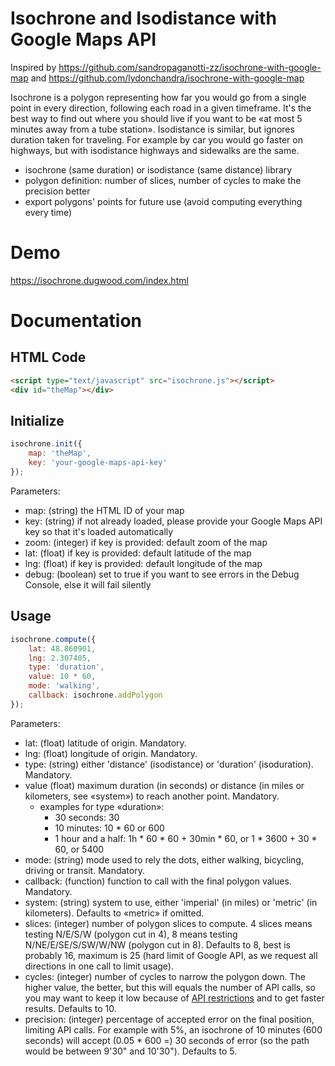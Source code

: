 # Isochrone and Isodistance with Google Maps API

Inspired by https://github.com/sandropaganotti-zz/isochrone-with-google-map and https://github.com/lydonchandra/isochrone-with-google-map

Isochrone is a polygon representing how far you would go from a single point in every direction, following each road in a given timeframe. It's the best way to find out where you should live if you want to be «at most 5 minutes away from a tube station».
Isodistance is similar, but ignores duration taken for traveling. For example by car you would go faster on highways, but with isodistance highways and sidewalks are the same.

- isochrone (same duration) or isodistance (same distance) library
- polygon definition: number of slices, number of cycles to make the precision better
- export polygons' points for future use (avoid computing everything every time)

# Demo

https://isochrone.dugwood.com/index.html

# Documentation

## HTML Code
```html
<script type="text/javascript" src="isochrone.js"></script>
<div id="theMap"></div>
```

## Initialize
```javascript
isochrone.init({
	map: 'theMap',
	key: 'your-google-maps-api-key'
});
```
Parameters:
 - map: (string) the HTML ID of your map
 - key: (string) if not already loaded, please provide your Google Maps API key so that it's loaded automatically
 - zoom: (integer) if key is provided: default zoom of the map
 - lat: (float) if key is provided: default latitude of the map
 - lng: (float) if key is provided: default longitude of the map
 - debug: (boolean)	set to true if you want to see errors in the Debug Console, else it will fail silently

## Usage
```javascript
isochrone.compute({
	lat: 48.860901,
	lng: 2.307405,
	type: 'duration',
	value: 10 * 60,
	mode: 'walking',
	callback: isochrone.addPolygon
});
```
Parameters:
 - lat: (float) latitude of origin. Mandatory.
 - lng: (float) longitude of origin. Mandatory.
 - type: (string) either 'distance' (isodistance) or 'duration' (isoduration). Mandatory.
 - value (float) maximum duration (in seconds) or distance (in miles or kilometers, see «system») to reach another point. Mandatory.
   - examples for type «duration»:
     - 30 seconds: 30
     - 10 minutes: 10 * 60 or 600
     - 1 hour and a half: 1h * 60 * 60 + 30min * 60, or 1 * 3600 + 30 * 60, or 5400
 - mode: (string) mode used to rely the dots, either walking, bicycling, driving or transit. Mandatory.
 - callback: (function) function to call with the final polygon values. Mandatory.
 - system: (string) system to use, either 'imperial' (in miles) or 'metric' (in kilometers). Defaults to «metric» if omitted.
 - slices: (integer) number of polygon slices to compute. 4 slices means testing N/E/S/W (polygon cut in 4), 8 means testing N/NE/E/SE/S/SW/W/NW (polygon cut in 8). Defaults to 8, best is probably 16, maximum is 25 (hard limit of Google API, as we request all directions in one call to limit usage).
 - cycles: (integer) number of cycles to narrow the polygon down. The higher value, the better, but this will equals the number of API calls, so you may want to keep it low because of [API restrictions](https://developers.google.com/maps/documentation/javascript/distancematrix#UsageLimits) and to get faster results. Defaults to 10.
 - precision: (integer) percentage of accepted error on the final position, limiting API calls. For example with 5%, an isochrone of 10 minutes (600 seconds) will accept (0.05 * 600 =) 30 seconds of error (so the path would be between 9'30" and 10'30"). Defaults to 5.